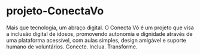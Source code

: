 # projeto-ConectaVo
Mais que tecnologia, um abraço digital. O Conecta Vó é um projeto que visa a inclusão digital de idosos, promovendo autonomia e dignidade através de uma plataforma acessível, com aulas simples, design amigável e suporte humano de voluntários. Conecte. Inclua. Transforme.
